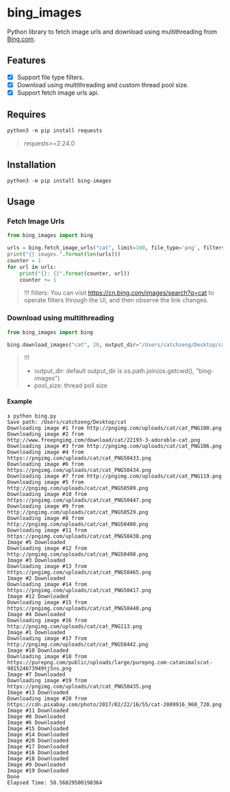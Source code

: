 # bing_images

Python library to fetch image urls and download using multithreading from [Bing.com](https://bing.com/).

## Features

- [x] Support file type filters.
- [x] Download using multithreading and custom thread pool size.
- [x] Support fetch image urls api.

## Requires

```shell
python3 -m pip install requests
```

> requests>=2.24.0

## Installation

```shell
python3 -m pip install bing-images
```

## Usage

### Fetch Image Urls

```py
from bing_images import bing

urls = bing.fetch_image_urls("cat", limit=100, file_type='png', filters='+filterui:aspect-square+filterui:color2-bw')
print("{} images.".format(len(urls)))
counter = 1
for url in urls:
    print("{}: {}".format(counter, url))
    counter += 1
```

> !!! filters: You can visit <https://cn.bing.com/images/search?q=cat> to operate filters through the UI, and then observe the link changes.

### Download using multithreading

```py
from bing_images import bing

bing.download_images("cat", 20, output_dir="/Users/catchzeng/Desktop/cat",pool_size=10, file_type="png", force_replace=True)
```

> !!! 
> - output_dir: default output_dir is os.path.join(os.getcwd(), "bing-images")
> - pool_size: thread poll size

#### Example

```shell
❯ python bing.py
Save path: /Users/catchzeng/Desktop/cat
Downloading image #1 from http://pngimg.com/uploads/cat/cat_PNG100.png
Downloading image #2 from http://www.freepngimg.com/download/cat/22193-3-adorable-cat.png
Downloading image #3 from http://pngimg.com/uploads/cat/cat_PNG106.png
Downloading image #4 from https://pngimg.com/uploads/cat/cat_PNG50433.png
Downloading image #6 from https://pngimg.com/uploads/cat/cat_PNG50434.png
Downloading image #7 from http://pngimg.com/uploads/cat/cat_PNG119.png
Downloading image #5 from http://pngimg.com/uploads/cat/cat_PNG50509.png
Downloading image #10 from https://pngimg.com/uploads/cat/cat_PNG50447.png
Downloading image #9 from http://pngimg.com/uploads/cat/cat_PNG50529.png
Downloading image #8 from http://pngimg.com/uploads/cat/cat_PNG50480.png
Downloading image #11 from https://pngimg.com/uploads/cat/cat_PNG50438.png
Image #5 Downloaded
Downloading image #12 from http://pngimg.com/uploads/cat/cat_PNG50498.png
Image #3 Downloaded
Downloading image #13 from https://pngimg.com/uploads/cat/cat_PNG50465.png
Image #2 Downloaded
Downloading image #14 from https://pngimg.com/uploads/cat/cat_PNG50417.png
Image #12 Downloaded
Downloading image #15 from https://pngimg.com/uploads/cat/cat_PNG50440.png
Image #4 Downloaded
Downloading image #16 from http://pngimg.com/uploads/cat/cat_PNG113.png
Image #1 Downloaded
Downloading image #17 from http://pngimg.com/uploads/cat/cat_PNG50442.png
Image #10 Downloaded
Downloading image #18 from https://purepng.com/public/uploads/large/purepng.com-catanimalscat-981524673949tj5ns.png
Image #7 Downloaded
Downloading image #19 from https://pngimg.com/uploads/cat/cat_PNG50435.png
Image #13 Downloaded
Downloading image #20 from https://cdn.pixabay.com/photo/2017/02/22/16/55/cat-2089916_960_720.png
Image #11 Downloaded
Image #8 Downloaded
Image #6 Downloaded
Image #15 Downloaded
Image #14 Downloaded
Image #20 Downloaded
Image #17 Downloaded
Image #16 Downloaded
Image #18 Downloaded
Image #9 Downloaded
Image #19 Downloaded
Done
Elapsed Time: 58.56829500198364
```